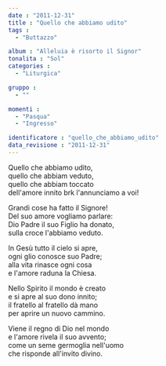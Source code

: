 ```yaml
---
date : "2011-12-31"
title : "Quello che abbiamo udito"
tags : 
  - "Buttazzo"

album : "Alleluia è risorto il Signor"
tonalita : "Sol"
categories : 
  - "Liturgica"

gruppo : 
  - ""

momenti : 
  - "Pasqua"
  - "Ingresso"

identificatore : "quello_che_abbiamo_udito"
data_revisione : "2011-12-31"
---
```

  
  
  
Quello che abbiamo udito,   
quello che abbiam veduto,  
quello che abbiam toccato   
dell'amore innito brk l'annunciamo a voi!    
  
  
  
Grandi cose ha fatto il Signore!  
Del suo amore vogliamo parlare:  
Dio  Padre il suo Figlio ha donato,  
sulla croce l'abbiamo veduto.      
  
  
  
  
In Gesù tutto il cielo si apre,  
ogni glio conosce suo Padre;  
alla vita rinasce ogni cosa  
e l'amore raduna la Chiesa.  
  
  
  
  
Nello Spirito il mondo è creato  
e si apre al suo dono innito;  
il fratello al fratello dà mano  
per aprire un nuovo cammino.  
  
  
  
  
Viene il regno di Dio nel mondo  
e l'amore rivela il suo avvento;  
come un seme germoglia nell'uomo  
che risponde all'invito divino.  
  
  
  
  
